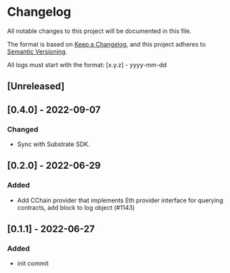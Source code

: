 # Changelog

All notable changes to this project will be documented in this file.

The format is based on [Keep a Changelog](https://keepachangelog.com/en/1.0.0/),
and this project adheres to [Semantic Versioning](https://semver.org/spec/v2.0.0.html).

All logs must start with the format: [x.y.z] - yyyy-mm-dd

## [Unreleased]

## [0.4.0] - 2022-09-07

### Changed
- Sync with Substrate SDK.


## [0.2.0] - 2022-06-29
### Added
- Add CChain provider that implements Eth provider interface for querying contracts, add block to log object (#1143)

## [0.1.1] - 2022-06-27
### Added
- init commit
